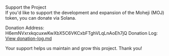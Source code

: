 Support the Project  
If you'd like to support the development and expansion of the Moheji (MOJ) token, you can donate via Solana.

Donation Address: H6emNVxrxkqcuxwKwXbX5C6VKCxbFTghVLqLnAoEh7jQ
Donation Log: [View donation-log.md](./donation-log.md)

Your support helps us maintain and grow this project. Thank you!
